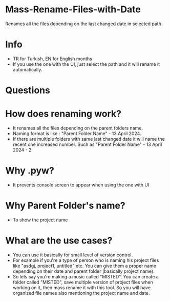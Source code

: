 # Mass-Rename-Files-with-Date
Renames all the files depending on the last changed date in selected path. 

# Info
- TR for Turkish, EN for English months
- If you use the one with the UI, just select the path and it will rename it automatically.

# Questions #

# How does renaming work?
- It renames all the files depending on the parent folders name. 
- Naming format is like : "Parent Folder Name" - 13 April 2024.
- If there are multiple folders with same last changed date it will name the recent one increased number. Such as "Parent Folder Name" - 13 April 2024 - 2

# Why .pyw? 
- It prevents console screen to appear when using the one with UI

# Why Parent Folder's name?
- To show the project name

# What are the use cases?
- You can use it basically for small level of version control.
- For example if you're a type of person who is naming his project files like "asdgj, project1, untitled" etc. You can give them a proper name depending on their date and parent folder (basically project name).
- So lets say you're making a music called "MISTED". You can create a folder called "MISTED", save multiple version of project files when working on it, then mass rename it with this tool. So you will have organized file names also mentioning the project name and date.
